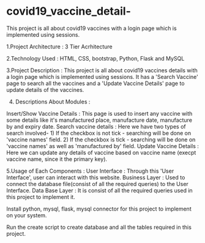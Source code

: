 # covid19_vaccine_detail-

This project is all about covid19 vaccines with a login page which is implemented using sessions.

1.Project Architecture : 3 Tier Acrhitecture 

2.Technology Used : HTML, CSS, bootstrap, Python, Flask and MySQL

3.Project Description : This project is all about covid19 vaccines details with a login page which is implemented using sessions. It has a 'Search Vaccine' page to search all the vaccines and a 'Update Vaccine Details' page to update details of the vaccines.

4. Descriptions About Modules : 

Insert/Show Vaccine Details : This page is used to insert any vaccine with some details like it's manufactured place, manufacture date, manufacture by and expiry date.
Search vaccine details : Here we have two types of search involved-
                          1) If the checkbox is not tick - searching will be done on 'vaccine names' field.
                          2) If the checkbox is tick - searching will be done on 'vaccine names' as well as 'manufactured by' field.
Update Vaccine Details : Here we can update any details of vaccine based on vaccine name (execpt vaccine name, since it the primary key).

5.Usage of Each Components : 
User Interface : Through this 'User Interface', user can interact with this website.
Business Layer : Used to connect the database file(consist of all the required queries) to the User Interface.
Data Base Layer : It is consist of all the required queries used in this project to implement it.


Install python, mysql, flask, mysql connector for this project to implement on your system.

Run the create script to create database and all the tables required in this project.
